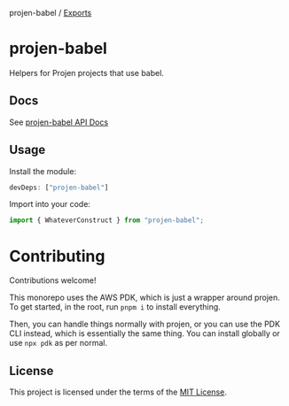 projen-babel / [Exports](modules.md)

# projen-babel

Helpers for Projen projects that use babel.

## Docs

See [projen-babel API Docs](docs/modules.md)

## Usage

Install the module:

```typescript
devDeps: ["projen-babel"]
```

Import into your code:

```typescript
import { WhateverConstruct } from "projen-babel";
```

# Contributing

Contributions welcome!

This monorepo uses the AWS PDK, which is just a wrapper around projen. To get started, in the root, run `pnpm i` to install everything.

Then, you can handle things normally with projen, or you can use the PDK CLI instead, which is essentially the same thing. You can install globally or use `npx pdk` as per normal.

## License

This project is licensed under the terms of the [MIT License](LICENSE.md).
